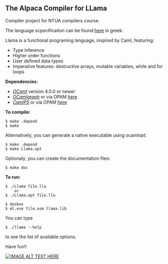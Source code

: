 The Alpaca Compiler for LLama 
-------------------------

Compiler project for NTUA compilers course. 

The language scpecification can be found [here](http://courses.softlab.ntua.gr/compilers/2012a/llama2012.pdf) in greek.


Llama is a functional programing language, inspired by Caml, featuring:

* Type Inference 
* Higher order functions
* User defined data types
* Imperative features: destructive arrays, mutable variables, while and for loops


**Dependencies:**

* [*OCaml*](http://ocaml.org/install.html) version 4.0.0 or newer
* [*OCamlgraph*](http://ocamlgraph.lri.fr) or via OPAM [here](http://opam.ocaml.org/pkg/ocamlgraph/1.8.3/)
* [*CamlP5*](http://pauillac.inria.fr/~ddr/camlp5/) or via OPAM [here](http://opam.ocaml.org/pkg/camlp5/6.11/)

**To compile:**

    $ make .depend
    $ make

Alternatively, you can generate a native executable using ocamlopt:

    $ make .depend
    $ make Llama.opt
    
Optionaly, you can create the documentation files: 
    
    $ make doc


**To run:**

    $ ./Llama file.lla
		or 
	$ ./Llama.opt file.lla 

    $ dosbox
    $ ml.exe file.asm llama.lib


You can type 
	
	$ ./llama --help

to see the list of available options.

Have fun!!

[![IMAGE ALT TEXT HERE](http://img.youtube.com/vi/1gZ0x8AVaBI/0.jpg)](http://www.youtube.com/watch?v=1gZ0x8AVaBI)
